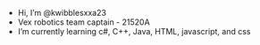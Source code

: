 - Hi, I’m @kwibblesxxa23
- Vex robotics team captain - 21520A
- I’m currently learning c#, C++, Java, HTML, javascript, and css

